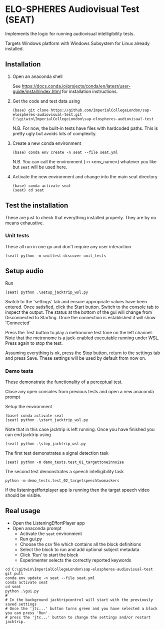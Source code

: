 # ELO-SPHERES Audiovisual Test (SEAT)

Implements the logic for running audiovisual intelligibility tests.

Targets Windows platform with Windows Subsystem for Linux already installed.

## Installation
1. Open an anaconda shell

    See https://docs.conda.io/projects/conda/en/latest/user-guide/install/index.html for installation instructions.

1. Get the code and test data using
    ```
    (base) git clone https://github.com/ImperialCollegeLondon/sap-elospheres-audiovisual-test.git C:\gitwin\ImperialCollegeLondon\sap-elospheres-audiovisual-test
    ```
    N.B. For now, the built-in tests have files with hardcoded paths. This is pretty ugly but avoids lots of complexity.

1. Create a new conda environment
    ```
    (base) conda env create -n seat --file seat.yml
    ```
    N.B. You can call the environment (-n \<env_name\>) whatever you like but `seat` will be used here.

1. Activate the new environment and change into the main seat directory
    ```
    (base) conda activate seat
    (seat) cd seat
    ```

## Test the installation
These are just to check that everything installed properly. They are by no means exhaustive.

### Unit tests
These all run in one go and don't require any user interaction
```
(seat) python -m unittest discover unit_tests
```

## Setup audio
Run
```
(seat) python .\setup_jacktrip_wsl.py
```
Switch to the 'settings' tab and ensure appropriate values have been entered.
Once satisfied, click the Start button. Switch to the console tab to inspect the
output. The status at the bottom of the gui will change from Disconnected to
Starting. Once the connection is established it will show 'Connected'

Press the Test button to play a metronome test tone on the left channel. Note
that the metronome is a jack-enabled executable running under WSL. Press again
to stop the test.

Assuming everything is ok, press the Stop button, return to the settings tab and
press Save. These settings will be used by default from now on.


### Demo tests
These demonstrate the functionality of a perceptual test.

Close any open consoles from previous tests and open a new anaconda prompt

Setup the environment
```
(base) conda activate seat
(seat) python .\start_jacktrip_wsl.py
```
Note that in this case jacktrip is left running. Once you have finished you can
end jacktrip using
```
(seat) python .\stop_jacktrip_wsl.py
```


The first test demonstrates a signal detection task
```
(seat) python -m demo_tests.test_01_targettoneinnoise
```

The second test demonstrates a speech intelligibility task
```
python -m demo_tests.test_02_targetspeechtwomaskers
```
If the listeningeffortplayer app is running then the target speech video should be visible.




## Real usage

- Open the ListeningEffortPlayer app
- Open anaconda prompt
  - Activate the `seat` environment
  - Run gui.py
  - Choose the csv file which contains all the block definitions
  - Select the block to run and add optional subject metadata
  - Click 'Run' to start the block
  - Experimenter selects the correctly reported keywords

```
cd C:\gitwin\ImperialCollegeLondon\sap-elospheres-audiovisual-test
git pull
conda env update -n seat --file seat.yml
conda activate seat
cd seat
python .\gui.py
#
# In the background jacktripcontrol will start with the previously saved settings
# Once the 'jtc...' button turns green and you have selected a block you can press 'Run'
# press the 'jtc...' button to change the settings and/or restart jacktrip.
```


<!--
Deprecated
### Manual tests
These test basic functionality and require user interaction.

Check the gui system is working. A window should pop up. No specific values need to be entered. Press cancel or close the window to move onto the finish the test.
```
(seat) python -m manual_tests.test_pysimplegui
```

Check the audio system is working. Prompts will guide you. A GUI will be shown where settings can be adjusted, if required. Four console windows show the output of
the jack/jacktrip processes. Once everything is running a metronome is used to test the audio works.
```
(seat) python -m manual_tests.test_jacktrip_audio
```
-->
